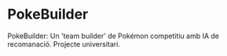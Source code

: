# PokeBuilder
PokeBuilder: Un 'team builder' de Pokémon competitiu amb IA de recomanació. Projecte universitari.

